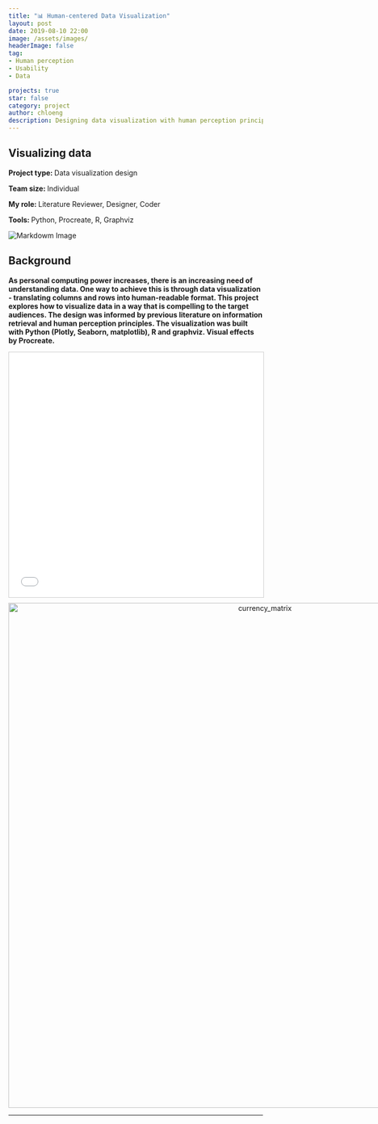 ```yaml
---
title: "📊 Human-centered Data Visualization"
layout: post
date: 2019-08-10 22:00
image: /assets/images/
headerImage: false
tag:
- Human perception
- Usability
- Data

projects: true
star: false
category: project
author: chloeng
description: Designing data visualization with human perception principles in mind
---
```

<style>
    .graph-container {
    display: flex;
    flex-wrap: wrap;
    width: 100%;
    }
</style>

## Visualizing data
<b>Project type: </b> Data visualization design

<b>Team size: </b> Individual

<b>My role: </b> Literature Reviewer, Designer, Coder

<b>Tools: </b> Python, Procreate, R, Graphviz

![Markdowm Image][1]

## Background
<b>As personal computing power increases, there is an increasing need of understanding data. One way to achieve this is through data visualization - translating columns and rows into human-readable format. This project explores how to visualize data in a way that is compelling to the target audiences. <span class="evidence">The design was informed by previous literature on information retrieval and human perception principles.</span> The visualization was built with Python (Plotly, Seaborn, matplotlib), R and graphviz. Visual effects by Procreate.</b>

<iframe src="//www.slideshare.net/slideshow/embed_code/key/yzqpppNM3HIgtV" width="595" height="485" frameborder="0" marginwidth="0" marginheight="0" scrolling="no" style="border:1px solid #CCC; border-width:1px; margin-bottom:5px; max-width: 100%;" allowfullscreen> </iframe> <div style="margin-bottom:5px"></div>

<div class="graph-container">
    <a href="https://plot.ly/~chloe.ng/2/?share_key=2nwYbBfXAtQRbuzQWROMVs" target="_blank" title="currency_matrix" style="display: block; text-align: center;"><img src="https://plot.ly/~chloe.ng/2.png?share_key=2nwYbBfXAtQRbuzQWROMVs" alt="currency_matrix" style="max-width: 100%;width: 1000px;"  width="1000" onerror="this.onerror=null;this.src='https://plot.ly/404.png';" /></a>
    <script data-plotly="chloe.ng:2" sharekey-plotly="2nwYbBfXAtQRbuzQWROMVs" src="https://plot.ly/embed.js" async></script>
</div>

<div class="breaker"></div>







---
[1]: https://chloenhy.github.io/assets/images/dataVis/wall-1.jpg
[2]: https://chloenhy.github.io/assets/images/dataVis/wall-2.jpg
[3]: https://chloenhy.github.io/assets/images/dataVis/ipad-1.jpg
